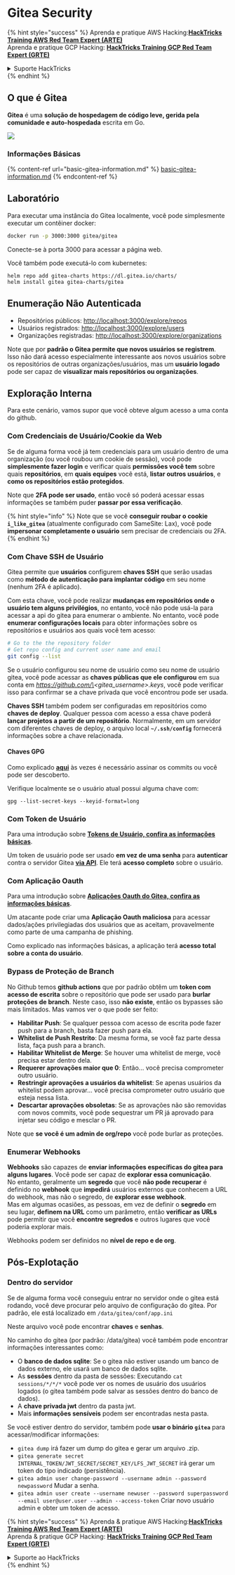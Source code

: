 # Gitea Security

{% hint style="success" %}
Aprenda e pratique AWS Hacking:<img src="/.gitbook/assets/image.png" alt="" data-size="line">[**HackTricks Training AWS Red Team Expert (ARTE)**](https://training.hacktricks.xyz/courses/arte)<img src="/.gitbook/assets/image.png" alt="" data-size="line">\
Aprenda e pratique GCP Hacking: <img src="/.gitbook/assets/image (2).png" alt="" data-size="line">[**HackTricks Training GCP Red Team Expert (GRTE)**<img src="/.gitbook/assets/image (2).png" alt="" data-size="line">](https://training.hacktricks.xyz/courses/grte)

<details>

<summary>Suporte HackTricks</summary>

* Confira os [**planos de assinatura**](https://github.com/sponsors/carlospolop)!
* **Junte-se ao** 💬 [**grupo no Discord**](https://discord.gg/hRep4RUj7f) ou ao [**grupo no telegram**](https://t.me/peass) ou **siga-nos** no **Twitter** 🐦 [**@hacktricks\_live**](https://twitter.com/hacktricks\_live)**.**
* **Compartilhe truques de hacking enviando PRs para os repositórios do github** [**HackTricks**](https://github.com/carlospolop/hacktricks) e [**HackTricks Cloud**](https://github.com/carlospolop/hacktricks-cloud).

</details>
{% endhint %}

## O que é Gitea

**Gitea** é uma **solução de hospedagem de código leve, gerida pela comunidade e auto-hospedada** escrita em Go.

![](<../../.gitbook/assets/image (160).png>)

### Informações Básicas

{% content-ref url="basic-gitea-information.md" %}
[basic-gitea-information.md](basic-gitea-information.md)
{% endcontent-ref %}

## Laboratório

Para executar uma instância do Gitea localmente, você pode simplesmente executar um contêiner docker:
```bash
docker run -p 3000:3000 gitea/gitea
```
Conecte-se à porta 3000 para acessar a página web.

Você também pode executá-lo com kubernetes:
```
helm repo add gitea-charts https://dl.gitea.io/charts/
helm install gitea gitea-charts/gitea
```
## Enumeração Não Autenticada

* Repositórios públicos: [http://localhost:3000/explore/repos](http://localhost:3000/explore/repos)
* Usuários registrados: [http://localhost:3000/explore/users](http://localhost:3000/explore/users)
* Organizações registradas: [http://localhost:3000/explore/organizations](http://localhost:3000/explore/organizations)

Note que por **padrão o Gitea permite que novos usuários se registrem**. Isso não dará acesso especialmente interessante aos novos usuários sobre os repositórios de outras organizações/usuários, mas um **usuário logado** pode ser capaz de **visualizar mais repositórios ou organizações**.

## Exploração Interna

Para este cenário, vamos supor que você obteve algum acesso a uma conta do github.

### Com Credenciais de Usuário/Cookie da Web

Se de alguma forma você já tem credenciais para um usuário dentro de uma organização (ou você roubou um cookie de sessão), você pode **simplesmente fazer login** e verificar quais **permissões você tem** sobre quais **repositórios**, em **quais equipes** você está, **listar outros usuários**, e **como os repositórios estão protegidos**.

Note que **2FA pode ser usado**, então você só poderá acessar essas informações se também puder **passar por essa verificação**.

{% hint style="info" %}
Note que se você **conseguir roubar o cookie `i_like_gitea`** (atualmente configurado com SameSite: Lax), você pode **impersonar completamente o usuário** sem precisar de credenciais ou 2FA.
{% endhint %}

### Com Chave SSH de Usuário

Gitea permite que **usuários** configurem **chaves SSH** que serão usadas como **método de autenticação para implantar código** em seu nome (nenhum 2FA é aplicado).

Com esta chave, você pode realizar **mudanças em repositórios onde o usuário tem alguns privilégios**, no entanto, você não pode usá-la para acessar a api do gitea para enumerar o ambiente. No entanto, você pode **enumerar configurações locais** para obter informações sobre os repositórios e usuários aos quais você tem acesso:
```bash
# Go to the the repository folder
# Get repo config and current user name and email
git config --list
```
Se o usuário configurou seu nome de usuário como seu nome de usuário gitea, você pode acessar as **chaves públicas que ele configurou** em sua conta em _https://github.com/\<gitea\_username>.keys_, você pode verificar isso para confirmar se a chave privada que você encontrou pode ser usada.

**Chaves SSH** também podem ser configuradas em repositórios como **chaves de deploy**. Qualquer pessoa com acesso a essa chave poderá **lançar projetos a partir de um repositório**. Normalmente, em um servidor com diferentes chaves de deploy, o arquivo local **`~/.ssh/config`** fornecerá informações sobre a chave relacionada.

#### Chaves GPG

Como explicado [**aqui**](https://github.com/carlospolop/hacktricks-cloud/blob/master/pentesting-ci-cd/gitea-security/broken-reference/README.md) às vezes é necessário assinar os commits ou você pode ser descoberto.

Verifique localmente se o usuário atual possui alguma chave com:
```shell
gpg --list-secret-keys --keyid-format=long
```
### Com Token de Usuário

Para uma introdução sobre [**Tokens de Usuário, confira as informações básicas**](basic-gitea-information.md#personal-access-tokens).

Um token de usuário pode ser usado **em vez de uma senha** para **autenticar** contra o servidor Gitea [**via API**](https://try.gitea.io/api/swagger#/). Ele terá **acesso completo** sobre o usuário.

### Com Aplicação Oauth

Para uma introdução sobre [**Aplicações Oauth do Gitea, confira as informações básicas**](./#with-oauth-application).

Um atacante pode criar uma **Aplicação Oauth maliciosa** para acessar dados/ações privilegiadas dos usuários que as aceitam, provavelmente como parte de uma campanha de phishing.

Como explicado nas informações básicas, a aplicação terá **acesso total sobre a conta do usuário**.

### Bypass de Proteção de Branch

No Github temos **github actions** que por padrão obtêm um **token com acesso de escrita** sobre o repositório que pode ser usado para **burlar proteções de branch**. Neste caso, isso **não existe**, então os bypasses são mais limitados. Mas vamos ver o que pode ser feito:

* **Habilitar Push**: Se qualquer pessoa com acesso de escrita pode fazer push para a branch, basta fazer push para ela.
* **Whitelist de Push Restrito**: Da mesma forma, se você faz parte dessa lista, faça push para a branch.
* **Habilitar Whitelist de Merge**: Se houver uma whitelist de merge, você precisa estar dentro dela.
* **Requerer aprovações maior que 0**: Então... você precisa comprometer outro usuário.
* **Restringir aprovações a usuários da whitelist**: Se apenas usuários da whitelist podem aprovar... você precisa comprometer outro usuário que esteja nessa lista.
* **Descartar aprovações obsoletas**: Se as aprovações não são removidas com novos commits, você pode sequestrar um PR já aprovado para injetar seu código e mesclar o PR.

Note que **se você é um admin de org/repo** você pode burlar as proteções.

### Enumerar Webhooks

**Webhooks** são capazes de **enviar informações específicas do gitea para alguns lugares**. Você pode ser capaz de **explorar essa comunicação**.\
No entanto, geralmente um **segredo** que você **não pode recuperar** é definido no **webhook** que **impedirá** usuários externos que conhecem a URL do webhook, mas não o segredo, de **explorar esse webhook**.\
Mas em algumas ocasiões, as pessoas, em vez de definir o **segredo** em seu lugar, **definem na URL** como um parâmetro, então **verificar as URLs** pode permitir que você **encontre segredos** e outros lugares que você poderia explorar mais.

Webhooks podem ser definidos no **nível de repo e de org**.

## Pós-Explotação

### Dentro do servidor

Se de alguma forma você conseguiu entrar no servidor onde o gitea está rodando, você deve procurar pelo arquivo de configuração do gitea. Por padrão, ele está localizado em `/data/gitea/conf/app.ini`

Neste arquivo você pode encontrar **chaves** e **senhas**.

No caminho do gitea (por padrão: /data/gitea) você também pode encontrar informações interessantes como:

* O **banco de dados sqlite**: Se o gitea não estiver usando um banco de dados externo, ele usará um banco de dados sqlite.
* As **sessões** dentro da pasta de sessões: Executando `cat sessions/*/*/*` você pode ver os nomes de usuário dos usuários logados (o gitea também pode salvar as sessões dentro do banco de dados).
* A **chave privada jwt** dentro da pasta jwt.
* Mais **informações sensíveis** podem ser encontradas nesta pasta.

Se você estiver dentro do servidor, também pode **usar o binário `gitea`** para acessar/modificar informações:

* `gitea dump` irá fazer um dump do gitea e gerar um arquivo .zip.
* `gitea generate secret INTERNAL_TOKEN/JWT_SECRET/SECRET_KEY/LFS_JWT_SECRET` irá gerar um token do tipo indicado (persistência).
* `gitea admin user change-password --username admin --password newpassword` Mudar a senha.
* `gitea admin user create --username newuser --password superpassword --email user@user.user --admin --access-token` Criar novo usuário admin e obter um token de acesso.

{% hint style="success" %}
Aprenda & pratique AWS Hacking:<img src="/.gitbook/assets/image.png" alt="" data-size="line">[**HackTricks Training AWS Red Team Expert (ARTE)**](https://training.hacktricks.xyz/courses/arte)<img src="/.gitbook/assets/image.png" alt="" data-size="line">\
Aprenda & pratique GCP Hacking: <img src="/.gitbook/assets/image (2).png" alt="" data-size="line">[**HackTricks Training GCP Red Team Expert (GRTE)**<img src="/.gitbook/assets/image (2).png" alt="" data-size="line">](https://training.hacktricks.xyz/courses/grte)

<details>

<summary>Suporte ao HackTricks</summary>

* Confira os [**planos de assinatura**](https://github.com/sponsors/carlospolop)!
* **Junte-se ao** 💬 [**grupo no Discord**](https://discord.gg/hRep4RUj7f) ou ao [**grupo no telegram**](https://t.me/peass) ou **siga-nos** no **Twitter** 🐦 [**@hacktricks\_live**](https://twitter.com/hacktricks\_live)**.**
* **Compartilhe truques de hacking enviando PRs para o** [**HackTricks**](https://github.com/carlospolop/hacktricks) e [**HackTricks Cloud**](https://github.com/carlospolop/hacktricks-cloud) repositórios no github.

</details>
{% endhint %}

